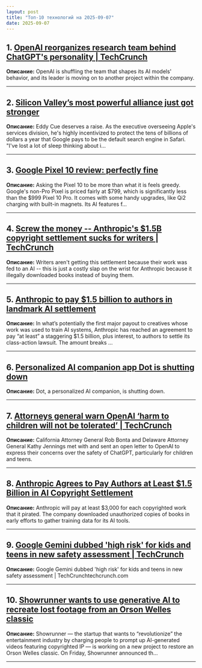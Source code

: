 ```yaml
---
layout: post
title: "Топ-10 технологий на 2025-09-07"
date: 2025-09-07
---
```


## 1. [OpenAI reorganizes research team behind ChatGPT's personality | TechCrunch](https://techcrunch.com/2025/09/05/openai-reorganizes-research-team-behind-chatgpts-personality/)

**Описание:** OpenAI is shuffling the team that shapes its AI models' behavior, and its leader is moving on to another project within the company.

---

## 2. [Silicon Valley’s most powerful alliance just got stronger](https://www.theverge.com/command-line-newsletter/773260/google-apple-search-deal-money-ai)

**Описание:** Eddy Cue deserves a raise. As the executive overseeing Apple's services division, he's highly incentivized to protect the tens of billions of dollars a year that Google pays to be the default search engine in Safari. "I've lost a lot of sleep thinking about i…

---

## 3. [Google Pixel 10 review: perfectly fine](https://www.theverge.com/reviews/772813/google-pixel-10-review)

**Описание:** Asking the Pixel 10 to be more than what it is feels greedy. Google's non-Pro Pixel is priced fairly at $799, which is significantly less than the $999 Pixel 10 Pro. It comes with some handy upgrades, like Qi2 charging with built-in magnets. Its AI features f…

---

## 4. [Screw the money -- Anthropic's $1.5B copyright settlement sucks for writers | TechCrunch](https://techcrunch.com/2025/09/05/screw-the-money-anthropics-1-5b-copyright-settlement-sucks-for-writers/)

**Описание:** Writers aren't getting this settlement because their work was fed to an AI -- this is just a costly slap on the wrist for Anthropic because it illegally downloaded books instead of buying them.

---

## 5. [Anthropic to pay $1.5 billion to authors in landmark AI settlement](https://www.theverge.com/anthropic/773087/anthropic-to-pay-1-5-billion-to-authors-in-landmark-ai-settlement)

**Описание:** In what’s potentially the first major payout to creatives whose work was used to train AI systems, Anthropic has reached an agreement to pay “at least” a staggering $1.5 billion, plus interest, to authors to settle its class-action lawsuit. The amount breaks …

---

## 6. [Personalized AI companion app Dot is shutting down](https://techcrunch.com/2025/09/05/personalized-ai-companion-app-dot-is-shutting-down/)

**Описание:** Dot, a personalized AI companion, is shutting down.

---

## 7. [Attorneys general warn OpenAI ‘harm to children will not be tolerated’ | TechCrunch](https://techcrunch.com/2025/09/05/attorneys-general-warn-openai-harm-to-children-will-not-be-tolerated/)

**Описание:** California Attorney General Rob Bonta and Delaware Attorney General Kathy Jennings met with and sent an open letter to OpenAI to express their concerns over the safety of ChatGPT, particularly for children and teens.

---

## 8. [Anthropic Agrees to Pay Authors at Least $1.5 Billion in AI Copyright Settlement](https://www.wired.com/story/anthropic-settlement-lawsuit-copyright/)

**Описание:** Anthropic will pay at least $3,000 for each copyrighted work that it pirated. The company downloaded unauthorized copies of books in early efforts to gather training data for its AI tools.

---

## 9. [Google Gemini dubbed 'high risk' for kids and teens in new safety assessment | TechCrunch](https://techcrunch.com/2025/09/05/google-gemini-dubbed-high-risk-for-kids-and-teens-in-new-safety-assessment/)

**Описание:** Google Gemini dubbed 'high risk' for kids and teens in new safety assessment | TechCrunchtechcrunch.com

---

## 10. [Showrunner wants to use generative AI to recreate lost footage from an Orson Welles classic](https://www.theverge.com/entertainment/772635/showrunner-orson-welles-the-magnificent-ambersons)

**Описание:** Showrunner — the startup that wants to “revolutionize” the entertainment industry by charging people to prompt up AI-generated videos featuring copyrighted IP — is working on a new project to restore an Orson Welles classic. On Friday, Showrunner announced th…

---

